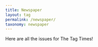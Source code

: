 ```yaml
---
title: Newspaper
layout: tag
permalink: /newspaper/
taxonomy: newspaper
---
```


Here are all the issues for The Tag Times!
